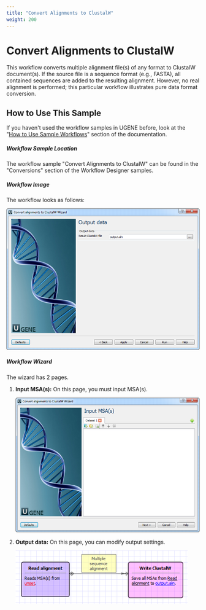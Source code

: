 ```yaml
---
title: "Convert Alignments to ClustalW"
weight: 200
---
```


# Convert Alignments to ClustalW

This workflow converts multiple alignment file(s) of any format to ClustalW document(s). If the source file is a sequence format (e.g., FASTA), all contained sequences are added to the resulting alignment. However, no real alignment is performed; this particular workflow illustrates pure data format conversion.

## How to Use This Sample

If you haven't used the workflow samples in UGENE before, look at the "[How to Use Sample Workflows](../../introduction/how-to-use-sample-workflows)" section of the documentation.

##### Workflow Sample Location

The workflow sample "Convert Alignments to ClustalW" can be found in the "Conversions" section of the Workflow Designer samples.

##### Workflow Image

The workflow looks as follows:

![](/images/65930251/65930252.png)

##### Workflow Wizard

The wizard has 2 pages.

1. **Input MSA(s):** On this page, you must input MSA(s).

    ![](/images/65930251/65930253.png)

2. **Output data:** On this page, you can modify output settings.

    ![](/images/65930251/65930254.png)